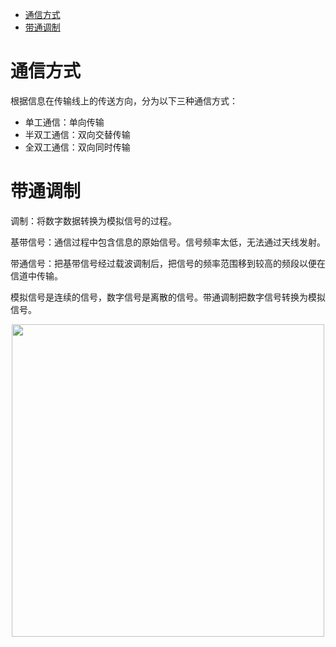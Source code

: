 <!-- GFM-TOC -->
* [通信方式](#通信方式)
* [带通调制](#带通调制)
<!-- GFM-TOC -->

# 通信方式

根据信息在传输线上的传送方向，分为以下三种通信方式：

- 单工通信：单向传输
- 半双工通信：双向交替传输
- 全双工通信：双向同时传输

# 带通调制

调制：将数字数据转换为模拟信号的过程。

基带信号：通信过程中包含信息的原始信号。信号频率太低，无法通过天线发射。

带通信号：把基带信号经过载波调制后，把信号的频率范围移到较高的频段以便在信道中传输。

模拟信号是连续的信号，数字信号是离散的信号。带通调制把数字信号转换为模拟信号。

<div align="center"> <img src="https://gitee.com/CyC2018/CS-Notes/raw/master/docs/pics/c34f4503-f62c-4043-9dc6-3e03288657df.jpg" width="500"/> </div><br>


